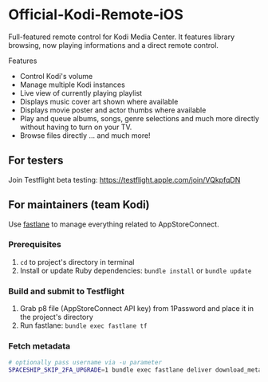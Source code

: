 Official-Kodi-Remote-iOS
===============================

Full-featured remote control for Kodi Media Center.  It features library browsing, now playing informations and a direct remote control.

Features

- Control Kodi's volume
- Manage multiple Kodi instances
- Live view of currently playing playlist
- Displays music cover art shown where available
- Displays movie poster and actor thumbs where available
- Play and queue albums, songs, genre selections and much more directly without having to turn on your TV.
- Browse files directly
... and much more!

## For testers

Join Testflight beta testing: https://testflight.apple.com/join/VQkpfqDN

## For maintainers (team Kodi)

Use [fastlane](https://fastlane.tools/) to manage everything related to AppStoreConnect.

### Prerequisites

1. `cd` to project's directory in terminal
2. Install or update Ruby dependencies: `bundle install` or `bundle update`

### Build and submit to Testflight

1. Grab p8 file (AppStoreConnect API key) from 1Password and place it in the project's directory
2. Run fastlane: `bundle exec fastlane tf`

### Fetch metadata

```sh
# optionally pass username via -u parameter
SPACESHIP_SKIP_2FA_UPGRADE=1 bundle exec fastlane deliver download_metadata --use_live_version
```

